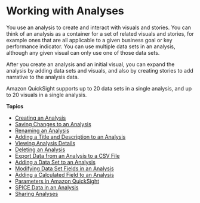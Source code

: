 # Working with Analyses<a name="working-with-analyses"></a>

 You use an analysis to create and interact with visuals and stories\. You can think of an analysis as a container for a set of related visuals and stories, for example ones that are all applicable to a given business goal or key performance indicator\. You can use multiple data sets in an analysis, although any given visual can only use one of those data sets\.

 After you create an analysis and an initial visual, you can expand the analysis by adding data sets and visuals, and also by creating stories to add narrative to the analysis data\.

 Amazon QuickSight supports up to 20 data sets in a single analysis, and up to 20 visuals in a single analysis\.

**Topics**
+ [Creating an Analysis](creating-an-analysis.md)
+ [Saving Changes to an Analysis](saving-changes-to-an-analysis.md)
+ [Renaming an Analysis](renaming-an-analysis.md)
+ [Adding a Title and Description to an Analysis](adding-a-title-and-description.md)
+ [Viewing Analysis Details](viewing-analysis-details.md)
+ [Deleting an Analysis](deleting-an-analysis.md)
+ [Export Data from an Analysis to a CSV File](export-analysis-to-csv.md)
+ [Adding a Data Set to an Analysis](adding-a-data-set-to-an-analysis.md)
+ [Modifying Data Set Fields in an Analysis](modifying-data-set-fields-in-an-analysis.md)
+ [Adding a Calculated Field to an Analysis](adding-a-calculated-field-analysis.md)
+ [Parameters in Amazon QuickSight](parameters-in-quicksight.md)
+ [SPICE Data in an Analysis](spice-in-an-analysis.md)
+ [Sharing Analyses](sharing-analyses.md)